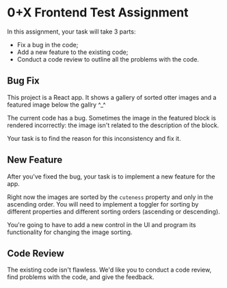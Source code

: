 # 0+X Frontend Test Assignment

In this assignment, your task will take 3 parts:

- Fix a bug in the code;
- Add a new feature to the existing code;
- Conduct a code review to outline all the problems with the code.

## Bug Fix

This project is a React app. It shows a gallery of sorted otter images and a featured image below the gallry ^\_^

The current code has a bug. Sometimes the image in the featured block is rendered incorrectly: the image isn't related to the description of the block.

Your task is to find the reason for this inconsistency and fix it.

## New Feature

After you've fixed the bug, your task is to implement a new feature for the app.

Right now the images are sorted by the `cuteness` property and only in the ascending order. You will need to implement a toggler for sorting by different properties and different sorting orders (ascending or descending).

You're going to have to add a new control in the UI and program its functionality for changing the image sorting.

## Code Review

The existing code isn't flawless. We'd like you to conduct a code review, find problems with the code, and give the feedback.
